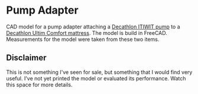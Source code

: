 # Pump Adapter

CAD model for a pump adapter attaching a [Decathlon ITIWIT pump](https://www.decathlon.co.uk/p/double-action-canoe-kayak-hand-pump-low-pressure-0-10-psi/_/R-p-325027) to a [Decathlon Ultim Comfort mattress](https://www.decathlon.co.uk/p/us-self-inflating-camping-mattress-ultim-comfort-70-cm-1-person/_/R-p-307396).  The model is build in FreeCAD.  Measurements for the model were taken from these two items.  

## Disclaimer

This is not something I've seen for sale, but something that I would find very useful.  I've not yet printed the model or evaluated its performance.  Watch this space for more details.
